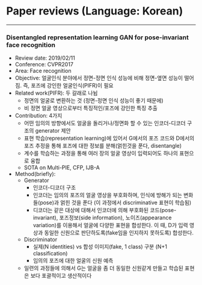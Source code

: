 # Paper reviews (Language: Korean)

---

### Disentangled representation learning GAN for pose-invariant face recognition
- Review date: 2019/02/11
- Conference: CVPR2017
- Area: Face recognition
- Objective: 얼굴인식 분야에서 정면-정면 인식 성능에 비해 정면-옆면 성능이 떨어짐. 즉, 포즈에 강인한 얼굴인식(PIFR)이 필요
- Related work(PIFR): 두 갈래로 나뉨 
  - 정면의 얼굴로 변환하는 것 (정면-정면 인식 성능이 좋기 때문에)
  - 비 정면 얼굴 영상으로부터 특징적인/포즈에 강인한 특징 추출
- Contribution: 4가지
  - 어떤 임의의 방향에서도 얼굴을 돌리거나/정면화 할 수 있는 인코더-디코더 구조의 generator 제안
  - 표현 학습(representation learning)에 있어서 G에서의 포즈 코드와 D에서의 포즈 추정을 통해 포즈에 대한 정보를 분해(얽힌것을 푼다, disentangle)
  - 계수를 학습하는 과정을 통해 여러 장의 얼굴 영상이 입력되어도 하나의 표현으로 융합
  - SOTA on Multi-PIE, CFP, IJB-A
- Method(briefly): 
  - Generator
    - 인코더-디코더 구조
    - 인코더는 임의의 포즈의 얼굴 영상을 부호화하며, 인식에 방해가 되는 변화들(pose)과 얽힌 것을 푼다 (이 과정에서 discriminative 표현이 학습됨)
    - 디코더는 같은 대상에 대해서 인코더에 의해 부호화된 코드(pose-invariant), 포즈정보(side information), 노이즈(appearance variation)를 이용해서 얼굴에 다양한 표현을 합성한다. 이 때, D가 입력 영상과 동일한 신원으로 판단하도록(fake임을 인지하지 못하도록) 합성한다.
  - Discriminator
    - 실제(N identities) vs 합성 이미지(fake, 1 class) 구분 (N+1 classification)
    - 임의의 포즈에 대한 얼굴의 신원 예측 
  - 일련의 과정들에 의해서 G는 얼굴을 좀 더 동일한 신원같게 만들고 학습된 표현은 보다 포괄적이고 생산적이다
 
